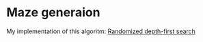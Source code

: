 # Maze generaion

My implementation of this algoritm: [Randomized depth-first search](https://en.wikipedia.org/wiki/Maze_generation_algorithm#Randomized_depth-first_search)
